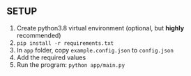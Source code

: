 
## SETUP

1) Create python3.8 virtual environment (optional, but **highly** recommended)
2) `pip install -r requirements.txt`
3) In `app` folder, copy `example.config.json` to `config.json`
4) Add the required values
5) Run the program: `python app/main.py`